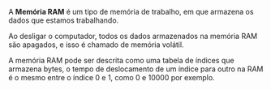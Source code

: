 A **Memória RAM** é um tipo de memória de trabalho, em que armazena os dados que estamos trabalhando.

Ao desligar o computador, todos os dados armazenados na memória RAM são apagados, e isso é chamado de memória volátil.

A memória RAM pode ser descrita como uma tabela de índices que armazena bytes, o tempo de deslocamento de um índice para outro na RAM é o mesmo entre o índice 0 e 1, como 0 e 10000 por exemplo.